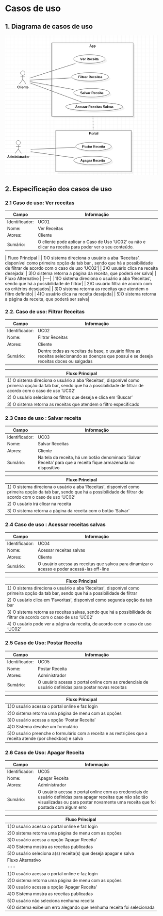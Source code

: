# Casos de uso

## 1. Diagrama de casos de uso


![Exemplo de diagrama dos casos de uso](Use_Case_Model.png)

## 2. Especificação dos casos de uso


### 2.1 Caso de uso:  Ver receitas
| Campo          | Informação        |
|---|---|
| Identificador: |     UC01|
| Nome:          |     Ver Receitas|
| Atores:        |  Cliente|
| Sumário:       | O cliente pode aplicar o Caso de Uso ‘UC02’ ou não e clicar na receita para poder ver o seu conteúdo.|

| Fluxo Principal |
| 1)O sistema direciona o usuário a aba ‘Receitas’, disponível como primeira opção da tab bar , sendo que há a possibilidade de  filtrar de acordo com o caso de uso ‘UC02’|
| 2)O usuário clica na receita desejada|
| 3)O sistema retorna a página da receita, que poderá ser salva|
| Fluxo Alternativo |
|---|
| 1)O sistema direciona o usuário a aba ‘Receitas’,  sendo que há a possibilidade de  filtrar|
| 2)O usuário filtra de acordo com os critérios desejados|
| 3)O sistema retorna as receitas que atendem o filtro definido|
| 4)O usuário clica na receita desejada|
| 5)O sistema retorna a página da receita, que poderá ser salva|

### 2.2. Caso de uso:  Filtrar Receitas
| Campo          | Informação        |
|---|---|
| Identificador: |     UC02|
| Nome:          |     Filtrar Receitas|
| Atores:        |  Cliente|
| Sumário:       | Dentre todas as receitas da base, o usuário filtra as receitas selecionando as doenças que possui e se deseja receitas doces ou salgadas||

| Fluxo Principal |
|---|
1) O sistema direciona o usuário a aba ‘Receitas’, disponível como primeira opção da tab bar, sendo que há a possibilidade de  filtrar de acordo com o caso de uso ‘UC02’|
2) O usuário seleciona os filtros que deseja e clica em ‘Buscar’|
3) O sistema retorna as receitas que atendem o filtro especificado|

### 2.3 Caso de uso : Salvar receita
| Campo          | Informação        |
|---|---|
| Identificador: |     UC03|
| Nome:          |     Salvar Receitas|
| Atores:        |  Cliente|
| Sumário:       | Na tela da receita, há um botão denominado ‘Salvar Receita’ para que a receita fique armazenada no dispositivo||

| Fluxo Principal |
|---|
1) O sistema direciona o usuário a aba ‘Receitas’, disponível como primeira opção da tab bar,  sendo que há a possibilidade de  filtrar de acordo com o caso de uso ‘UC02’|
2) O usuário irá clicar na receita|
3) O sistema retorna a página da receita com o botão ‘Salvar’|

### 2.4 Caso de uso : Acessar receitas salvas
| Campo          | Informação        |
|---|---|
| Identificador: |     UC04|
| Nome:          |     Acessar receitas salvas|
| Atores:        |  Cliente|
| Sumário:       | O usuário acessa as receitas que salvou para dinamizar o acesso e poder acessá-las off-line|

| Fluxo Principal |
|---|
1) O sistema direciona o usuário a aba ‘Receitas’, disponível como primeira opção da tab bar,  sendo que há a possibilidade de  filtrar|
2) O usuário clica em ‘Favoritas’, disponível como segunda  opção da tab bar|
3) O sistema retorna as receitas salvas, sendo que há a possibilidade de filtrar de acordo com o caso de uso ‘UC02’|
4) O usuário pode ver a página da receita, de acordo com o caso de uso ‘UC02’|

### 2.5 Caso de Uso: Postar Receita
| Campo          | Informação        |
|---|---|
| Identificador: |     UC05|
| Nome:          |  Postar Receita|
| Atores:        |  Administrador|
| Sumário:       | O usuário acessa o portal online com as credenciais de usuário definidas para postar novas receitas|

| Fluxo Principal |
|---|
| 1)O usuário acessa o portal online e faz login|
| 2)O sistema retorna uma página de menu com as opções|
| 3)O usuário acessa a opção ‘Postar Receita’|
| 4)O Sistema devolve um formulário|
| 5)O usuário preenche o formulário com a receita e as restrições que a receita atende (por checkbox) e salva|

### 2.6 Caso de Uso: Apagar Receita
| Campo          | Informação        |
|---|---|
| Identificador: |     UC05|
| Nome:          |  Apagar Receita|
| Atores:        |  Administrador|
| Sumário:       | O usuário acessa o portal online com as credenciais de usuário definidas para apagar receitas que não são tão visualizadas ou para postar novamente uma receita que foi postada com algum erro|

| Fluxo Principal |
|---|
| 1)O usuário acessa o portal online e faz login|
| 2)O sistema retorna uma página de menu com as opções|
| 3)O usuário acessa a opção ‘Apagar Receita’|
| 4)O Sistema mostra as receitas publicadas|
| 5)O usuário seleciona a(s) receita(s) que deseja apagar e salva|
| Fluxo Alternativo |
|---|
| 1)O usuário acessa o portal online e faz login|
| 2)O sistema retorna uma página de menu com as opções|
| 3)O usuário acessa a opção ‘Apagar Receita’|
| 4)O Sistema mostra as receitas publicadas|
| 5)O usuário não seleciona nenhuma receita|
| 6)O sistema exibe um erro alegando que nenhuma receita foi selecionada|



